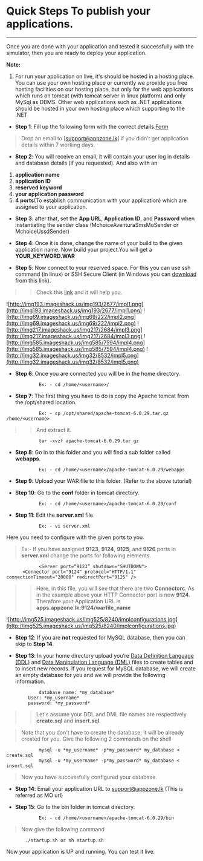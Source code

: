 # Quick Steps To publish your applications. #

---

Once you are done with your application and tested it successfully with the simulator, then you are ready to deploy your application.

**Note:**
  1. For run your application on live, it's should be hosted in a hosting place. You can use your own hosting place or currently we provide you free hosting facilities on our hosting place, but only for the web applications which runs on tomcat (with tomcat server in linux platform) and only MySql as DBMS. Other web applications such as .NET applications should be hosted in your own hosting place which supporting to the .NET

  * **Step 1**: Fill up the following form with the correct details.[Form](https://spreadsheets.google.com/a/9696.lk/viewform?hl=en&pli=1&formkey=dExQeWhiQlluQnIta0xVUlBCelpTTmc6MQ#gid=0)

> Drop an email to [support@appzone.lk] if you didn’t get application details within 7 working days.

  * **Step 2**: You will receive an email, it will contain your user log in  details and database details (if you requested). And also with an
  1. **application name**
  1. **application ID**
  1. **reserved keyword**
  1. **your application password**
  1. **4 ports**(To establish communication with your application)
which are assigned to your application.

  * **Step 3**: after that, set the **App URL**, **Application ID**, and **Password** when instantiating the sender class (MchoiceAventuraSmsMoSender or MchoiceUssdSender)

  * **Step 4**: Once it is done, change the name of your build to the given application name. Now build your project.You will get a **YOUR\_KEYWORD.WAR**

  * **Step 5**: Now connect to your reserved space.
For this you can use ssh command (in linux) or SSH Secure Client (in Windows you can [download](http://ce.uml.edu/SSH3.2.9.exe) from this link).
> > Check this [link](http://compudoc.princeton.edu/compudocwiki/index.php/HowTos:Connect_to_login_servers_via_ssh) and it will help you.

![http://img193.imageshack.us/img193/2677/impl1.png](http://img193.imageshack.us/img193/2677/impl1.png)
![http://img69.imageshack.us/img69/222/impl2.png](http://img69.imageshack.us/img69/222/impl2.png)
![http://img217.imageshack.us/img217/2684/impl3.png](http://img217.imageshack.us/img217/2684/impl3.png)
![http://img585.imageshack.us/img585/7594/impl4.png](http://img585.imageshack.us/img585/7594/impl4.png)
![http://img32.imageshack.us/img32/8532/impl5.png](http://img32.imageshack.us/img32/8532/impl5.png)


  * **Step 6**: Once you are connected you will be in the home directory.
```
            Ex: - cd /home/<username>/
```

  * **Step 7**: The first thing you have to do is copy the Apache tomcat from the /opt/shared location.
```
            Ex: - cp /opt/shared/apache-tomcat-6.0.29.tar.gz /home/<username>
```
> > And extract it.
```
            tar -xvzf apache-tomcat-6.0.29.tar.gz
```

  * **Step 8**: Go in to this folder and you will find a sub folder called **webapps**.
```
            Ex: - cd /home/<username>/apache-tomcat-6.0.29/webapps
```

  * **Step 9**: Upload your WAR file to this folder. (Refer to the above tutorial)

  * **Step 10**: Go to the **conf** folder in tomcat directory.
```
            Ex: - cd /home/<username>/apache-tomcat-6.0.29/conf
```

  * **Step 11**: Edit the **server.xml** file
```
            Ex: - vi server.xml
```
Here you need to configure with the given ports to you.

> Ex:- If you have assigned **9123**, **9124**, **9125**, and **9126** ports in **server.xml** change the ports for following elements.
```
            <Server port=“9123” shutdown="SHUTDOWN"> 
      <Connector port="9124" protocol="HTTP/1.1" connectionTimeout="20000" redirectPort="9125" />
```
> > Here, in this file, you will see that there are two **Connectors**. As in the example above your HTTP Connector port is now **9124**. Therefore your Application URL is **apps.appzone.lk:9124/warfile\_name**

![http://img525.imageshack.us/img525/8240/implconfigurations.jpg](http://img525.imageshack.us/img525/8240/implconfigurations.jpg)

  * **Step 12**: If you are **not** requested for MySQL database, then you can skip to **Step 14**.

  * **Step 13**: In your home directory upload you’re [Data Definition Language (DDL)](http://en.wikipedia.org/wiki/Data_Definition_Language) and [Data Manipulation Language (DML)](http://en.wikipedia.org/wiki/Data_Manipulation_Language) files to create tables and to insert new records. If you request for MySQL database, we will create an empty database for you and we will provide the following information.
```
            database name: *my_database*
 	    User: *my_username* 
 	    password: *my_password* 
```
> > Let's assume your DDL and DML file names are respectively **create.sql** and **insert.sql**.


> Note that you don't have to create the database; it will be already created for you. Give the following 2 commands on the shell

```
            mysql -u *my_username* -p*my_password* my_database < create.sql 
            mysql -u *my_username* -p*my_password* my_database < insert.sql 
```

> Now you have successfully configured your database.

  * **Step 14**: Email your application URL to support@appzone.lk (This is referred as MO url)

  * **Step 15**: Go to the bin folder in tomcat directory.
```
            Ex: - cd /home/<username>/apache-tomcat-6.0.29/bin
```

> Now give the following command
```
       ./startup.sh or sh startup.sh
```
Now your application is UP and running. You can test it live.